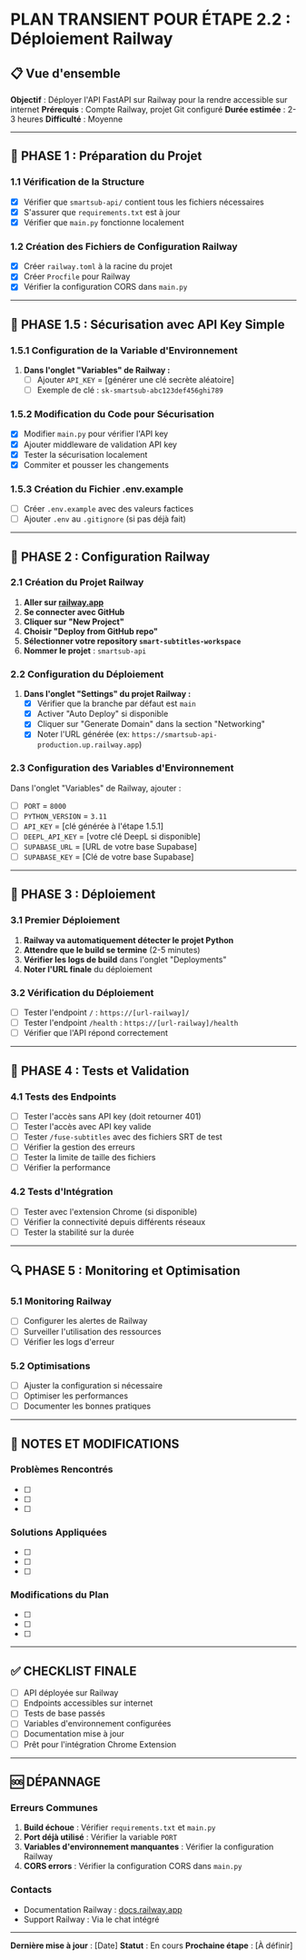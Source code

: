 # PLAN TRANSIENT POUR ÉTAPE 2.2 : Déploiement Railway

## 📋 Vue d'ensemble
**Objectif** : Déployer l'API FastAPI sur Railway pour la rendre accessible sur internet
**Prérequis** : Compte Railway, projet Git configuré
**Durée estimée** : 2-3 heures
**Difficulté** : Moyenne

---

## 🚀 PHASE 1 : Préparation du Projet

### 1.1 Vérification de la Structure
- [x] Vérifier que `smartsub-api/` contient tous les fichiers nécessaires
- [x] S'assurer que `requirements.txt` est à jour
- [x] Vérifier que `main.py` fonctionne localement

### 1.2 Création des Fichiers de Configuration Railway
- [x] Créer `railway.toml` à la racine du projet
- [x] Créer `Procfile` pour Railway
- [x] Vérifier la configuration CORS dans `main.py`

---

## 🔐 PHASE 1.5 : Sécurisation avec API Key Simple

### 1.5.1 Configuration de la Variable d'Environnement
1. **Dans l'onglet "Variables" de Railway :**
   - [ ] Ajouter `API_KEY` = [générer une clé secrète aléatoire]
   - [ ] Exemple de clé : `sk-smartsub-abc123def456ghi789`

### 1.5.2 Modification du Code pour Sécurisation
- [x] Modifier `main.py` pour vérifier l'API key
- [x] Ajouter middleware de validation API key
- [x] Tester la sécurisation localement
- [x] Commiter et pousser les changements

### 1.5.3 Création du Fichier .env.example
- [ ] Créer `.env.example` avec des valeurs factices
- [ ] Ajouter `.env` au `.gitignore` (si pas déjà fait)

---

## 🔧 PHASE 2 : Configuration Railway

### 2.1 Création du Projet Railway
1. **Aller sur [railway.app](https://railway.app)**
2. **Se connecter avec GitHub**
3. **Cliquer sur "New Project"**
4. **Choisir "Deploy from GitHub repo"**
5. **Sélectionner votre repository `smart-subtitles-workspace`**
6. **Nommer le projet** : `smartsub-api`

### 2.2 Configuration du Déploiement
1. **Dans l'onglet "Settings" du projet Railway :**
   - [x] Vérifier que la branche par défaut est `main`
   - [x] Activer "Auto Deploy" si disponible
   - [x] Cliquer sur "Generate Domain" dans la section "Networking"
   - [x] Noter l'URL générée (ex: `https://smartsub-api-production.up.railway.app`)

### 2.3 Configuration des Variables d'Environnement
Dans l'onglet "Variables" de Railway, ajouter :
- [ ] `PORT` = `8000`
- [ ] `PYTHON_VERSION` = `3.11`
- [ ] `API_KEY` = [clé générée à l'étape 1.5.1]
- [ ] `DEEPL_API_KEY` = [votre clé DeepL si disponible]
- [ ] `SUPABASE_URL` = [URL de votre base Supabase]
- [ ] `SUPABASE_KEY` = [Clé de votre base Supabase]

---

## 🚀 PHASE 3 : Déploiement

### 3.1 Premier Déploiement
1. **Railway va automatiquement détecter le projet Python**
2. **Attendre que le build se termine** (2-5 minutes)
3. **Vérifier les logs de build** dans l'onglet "Deployments"
4. **Noter l'URL finale** du déploiement

### 3.2 Vérification du Déploiement
- [ ] Tester l'endpoint `/` : `https://[url-railway]/`
- [ ] Tester l'endpoint `/health` : `https://[url-railway]/health`
- [ ] Vérifier que l'API répond correctement

---

## 🧪 PHASE 4 : Tests et Validation

### 4.1 Tests des Endpoints
- [ ] Tester l'accès sans API key (doit retourner 401)
- [ ] Tester l'accès avec API key valide
- [ ] Tester `/fuse-subtitles` avec des fichiers SRT de test
- [ ] Vérifier la gestion des erreurs
- [ ] Tester la limite de taille des fichiers
- [ ] Vérifier la performance

### 4.2 Tests d'Intégration
- [ ] Tester avec l'extension Chrome (si disponible)
- [ ] Vérifier la connectivité depuis différents réseaux
- [ ] Tester la stabilité sur la durée

---

## 🔍 PHASE 5 : Monitoring et Optimisation

### 5.1 Monitoring Railway
- [ ] Configurer les alertes de Railway
- [ ] Surveiller l'utilisation des ressources
- [ ] Vérifier les logs d'erreur

### 5.2 Optimisations
- [ ] Ajuster la configuration si nécessaire
- [ ] Optimiser les performances
- [ ] Documenter les bonnes pratiques

---

## 📝 NOTES ET MODIFICATIONS

### Problèmes Rencontrés
- [ ] 
- [ ] 
- [ ] 

### Solutions Appliquées
- [ ] 
- [ ] 
- [ ] 

### Modifications du Plan
- [ ] 
- [ ] 
- [ ] 

---

## ✅ CHECKLIST FINALE

- [ ] API déployée sur Railway
- [ ] Endpoints accessibles sur internet
- [ ] Tests de base passés
- [ ] Variables d'environnement configurées
- [ ] Documentation mise à jour
- [ ] Prêt pour l'intégration Chrome Extension

---

## 🆘 DÉPANNAGE

### Erreurs Communes
1. **Build échoue** : Vérifier `requirements.txt` et `main.py`
2. **Port déjà utilisé** : Vérifier la variable `PORT`
3. **Variables d'environnement manquantes** : Vérifier la configuration Railway
4. **CORS errors** : Vérifier la configuration CORS dans `main.py`

### Contacts
- Documentation Railway : [docs.railway.app](https://docs.railway.app)
- Support Railway : Via le chat intégré

---

**Dernière mise à jour** : [Date]
**Statut** : En cours
**Prochaine étape** : [À définir]
